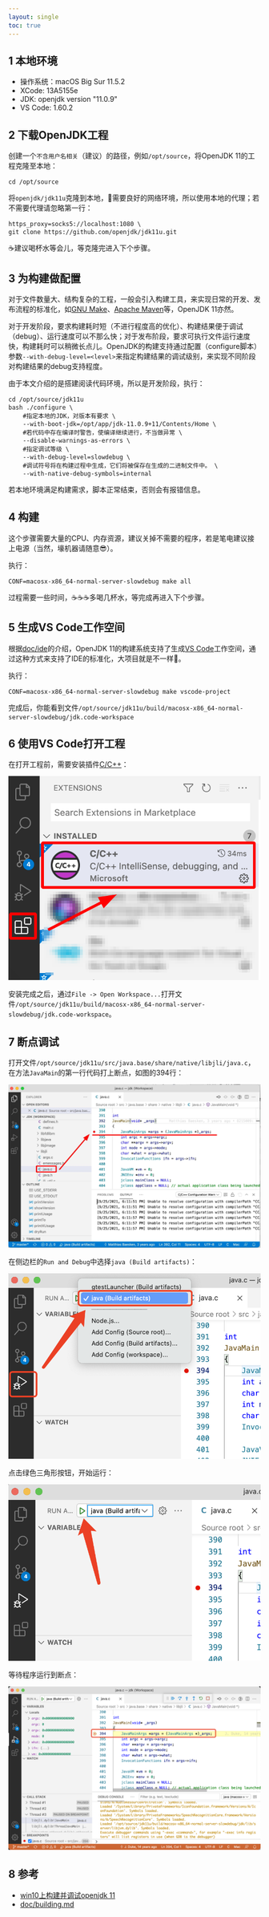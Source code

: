 ```yaml
---
layout: single
toc: true
---
```


## 1 本地环境

- 操作系统：macOS Big Sur 11.5.2
- XCode: 13A5155e
- JDK: openjdk version "11.0.9"
- VS Code: 1.60.2

## 2 下载OpenJDK工程

创建一个`不含用户名相关`（建议）的路径，例如`/opt/source`，将OpenJDK 11的工程克隆至本地：

```
cd /opt/source
```

将`openjdk/jdk11u`克隆到本地，🐢需要良好的网络环境，所以使用本地的代理；若不需要代理请忽略第一行：

```
https_proxy=socks5://localhost:1080 \
git clone https://github.com/openjdk/jdk11u.git
```

☕️建议喝杯水等会儿，等克隆完进入下个步骤。

## 3 为构建做配置

对于文件数量大、结构复杂的工程，一般会引入构建工具，来实现日常的开发、发布流程的标准化，如[GNU Make](https://www.gnu.org/software/make/)、[Apache Maven](https://maven.apache.org/)等，OpenJDK 11亦然。

对于开发阶段，要求构建耗时短（不进行程度高的优化）、构建结果便于调试（debug）、运行速度可以不那么快；对于发布阶段，要求可执行文件运行速度快，构建耗时可以稍微长点儿。OpenJDK的构建支持通过配置（configure脚本）参数`--with-debug-level=<level>`来指定构建结果的调试级别，来实现不同阶段对构建结果的debug支持程度。

由于本文介绍的是搭建阅读代码环境，所以是开发阶段，执行：

```
cd /opt/source/jdk11u
bash ./configure \
    #指定本地的JDK，对版本有要求 \
    --with-boot-jdk=/opt/app/jdk-11.0.9+11/Contents/Home \
    #若代码中存在编译时警告，使编译继续进行，不当做异常 \
    --disable-warnings-as-errors \
    #指定调试等级 \
    --with-debug-level=slowdebug \
    #调试符号将在构建过程中生成，它们将被保存在生成的二进制文件中。 \
    --with-native-debug-symbols=internal
```

若本地环境满足构建需求，脚本正常结束，否则会有报错信息。

## 4 构建

这个步骤需要大量的CPU、内存资源，建议关掉不需要的程序，若是笔电建议接上电源（当然，壕机器请随意😎）。

执行：

```
CONF=macosx-x86_64-normal-server-slowdebug make all
```

过程需要一些时间，☕️☕️☕️多喝几杯水，等完成再进入下个步骤。

## 5 生成VS Code工作空间

根据[doc/ide](https://github.com/openjdk/jdk11u/blob/master/doc/ide.md)的介绍，OpenJDK 11的构建系统支持了生成[VS Code](https://code.visualstudio.com/)工作空间，通过这种方式来支持了IDE的标准化，大项目就是不一样👏。

执行：

```
CONF=macosx-x86_64-normal-server-slowdebug make vscode-project
```

完成后，你能看到文件`/opt/source/jdk11u/build/macosx-x86_64-normal-server-slowdebug/jdk.code-workspace`

## 6 使用VS Code打开工程

在打开工程前，需要安装插件[C/C++](https://github.com/microsoft/vscode-cpptools)：

![823311c0ba209e392d1434b9.png](/assets/img/823311c0ba209e392d1434b9.png)

安装完成之后，通过`File -> Open Workspace...`打开文件`/opt/source/jdk11u/build/macosx-x86_64-normal-server-slowdebug/jdk.code-workspace`。

## 7 断点调试

打开文件`/opt/source/jdk11u/src/java.base/share/native/libjli/java.c`，在方法`JavaMain`的第一行代码打上断点，如图的394行：

![88a9a5b1f309789a78d6deb2.jpg](/assets/img/88a9a5b1f309789a78d6deb2.jpg)

在侧边栏的`Run and Debug`中选择`java (Build artifacts)`：

![ad6eec34a947569280539b6c.png](/assets/img/ad6eec34a947569280539b6c.png)

点击绿色三角形按钮，开始运行：

![f5d34f285e85191b06c47f5b.png](/assets/img/f5d34f285e85191b06c47f5b.png)

等待程序运行到断点：

![ba6eac21ed89a7b59e5940bd.png](/assets/img/ba6eac21ed89a7b59e5940bd.png)

## 8 参考

- [win10上构建并调试openjdk 11](https://last2win.com/2021/06/13/build-jdk/)
- [doc/building.md](https://github.com/openjdk/jdk11u/blob/master/doc/building.md)
